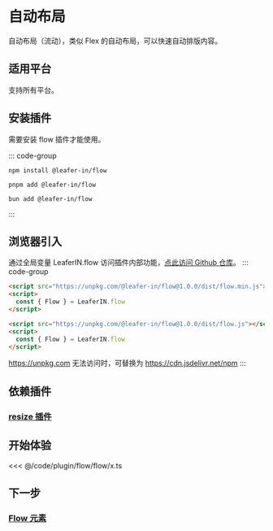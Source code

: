 <script setup>
import Case from '/component/Case.vue'
</script>

# 自动布局

自动布局（流动），类似 Flex 的自动布局，可以快速自动排版内容。

<case name="Flow" count=6 height=160 editor=false></case>

## 适用平台

支持所有平台。

## 安装插件

需要安装 flow 插件才能使用。

::: code-group

```sh[npm]
npm install @leafer-in/flow
```

```sh[pnpm]
pnpm add @leafer-in/flow
```

```sh[bun]
bun add @leafer-in/flow
```

:::

## 浏览器引入

通过全局变量 LeaferIN.flow 访问插件内部功能，[点此访问 Github 仓库](https://github.com/leaferjs/in/tree/main/packages/flow)。
::: code-group

```html [flow.min]
<script src="https://unpkg.com/@leafer-in/flow@1.0.0/dist/flow.min.js"></script>
<script>
  const { Flow } = LeaferIN.flow
</script>
```

```html [flow]
<script src="https://unpkg.com/@leafer-in/flow@1.0.0/dist/flow.js"></script>
<script>
  const { Flow } = LeaferIN.flow
</script>
```

https://unpkg.com 无法访问时，可替换为 https://cdn.jsdelivr.net/npm
:::

## 依赖插件

### [resize 插件](/plugin/in/resize/index.md)

## 开始体验

<case name="Flow" count=1 height=160 editor=false></case>

<<< @/code/plugin/flow/flow/x.ts

## 下一步

### [Flow 元素](./Flow.md)
